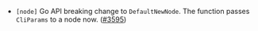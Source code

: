 - `[node]` Go API breaking change to `DefaultNewNode`. The function passes 
`CliParams` to a node now.
  ([\#3595](https://github.com/depinnetwork/por-consensus/pull/3595))

